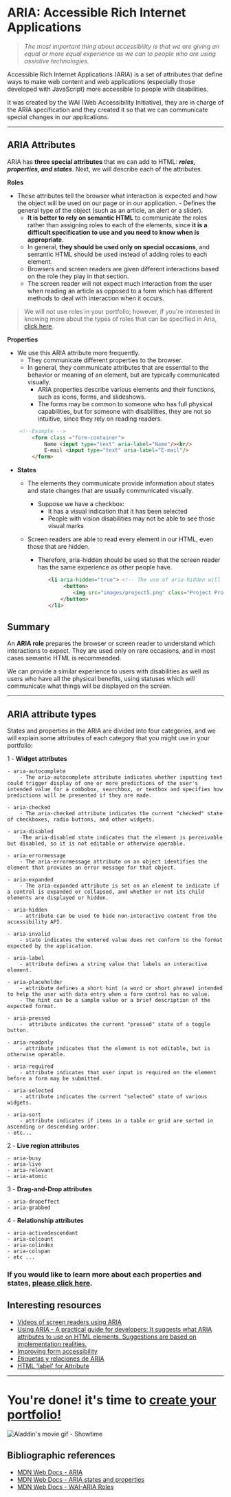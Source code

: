 # ARIA: Accessible Rich Internet Applications
> *The most important thing about accessibility is that we are giving an equal or more equal experience as we can to people who are using assistive technologies.*

Accessible Rich Internet Applications (ARIA) is a set of attributes that define ways to make web content and web applications (especially those developed with JavaScript) more accessible to people with disabilities.

It was created by the WAI (Web Accessibility Initiative), they are in charge of the ARIA specification and they created it so that we can communicate special changes in our applications.

---

## ARIA Attributes
ARIA has **three special attributes** that we can add to HTML: **_roles, properties, and states_**. Next, we will describe each of the attributes.

**Roles**
- These attributes tell the browser what interaction is expected and how the object will be used on our page or in our application.
        - Defines the general type of the object (such as an article, an alert or a slider).
    - **It is better to rely on semantic HTML** to communicate the roles rather than assigning roles to each of the elements, since **it is a difficult specification to use and you need to know when is appropriate**.
    - In general, **they should be used only on special occasions**, and semantic HTML should be used instead of adding roles to each element.
    - Browsers and screen readers are given different interactions based on the role they play in that section. 
    - The screen reader will not expect much interaction from the user when reading an article as opposed to a form which has different methods to deal with interaction when it occurs.


 > We will not use roles in your portfolio; however, if you're interested in knowing more about the types of roles that can be specified in Aria, [click here](https://developer.mozilla.org/en-US/docs/Web/Accessibility/ARIA/Roles).

**Properties**
- We use this ARIA attribute more frequently.
    - They communicate different properties to the browser.
    - In general, they communicate attributes that are essential to the behavior or meaning of an element, but are typically communicated visually.
        - ARIA properties describe various elements and their functions, such as icons, forms, and slideshows.    
        - The forms may be common to someone who has full physical capabilities, but for someone with disabilities, they are not so intuitive, since they rely on reading readers.

```HTML
    <!--Example -->
        <form class ="form-container">
            Name <input type="text" aria-label="Name"/><br/>
            E-mail <input type="text" aria-label="E-mail"/>
        </form>
```


- **States**
    - The elements they communicate provide information about states and state changes that are usually communicated visually.
       - Suppose we have a checkbox:
            - It has a visual indication that it has been selected
            - People with vision disabilities may not be able to see those visual marks

    - Screen readers are able to read every element in our HTML, even those that are hidden.
        - Therefore, aria-hidden should be used so that the screen reader has the same experience as other people have.

  ```HTML
            <li aria-hidden="true"> <!-- The use of aria-hidden will hide everything that is inside of this -->
                 <button>
                    <img src="images/project5.png" class="Project Project 5" alt="My fifth project"/>
                </button>
            </li>
    ```

## Summary 
An **ARIA role** prepares the browser or screen reader to understand which interactions to expect. They are used only on rare occasions, and in most cases semantic HTML is recommended.

We can provide a similar experience to users with disabilities as well as users who have all the physical benefits, using statuses which will communicate what things will be displayed on the screen.

---
## ARIA attribute types

States and properties in the ARIA are divided into four categories, and we will explain some attributes of each category that you might use in your portfolio:

1 -  **Widget attributes**

    - aria-autocomplete
        - The aria-autocomplete attribute indicates whether inputting text could trigger display of one or more predictions of the user's intended value for a combobox, searchbox, or textbox and specifies how predictions will be presented if they are made.

    - aria-checked
        - The aria-checked attribute indicates the current "checked" state of checkboxes, radio buttons, and other widgets.

    - aria-disabled
        -The aria-disabled state indicates that the element is perceivable but disabled, so it is not editable or otherwise operable.

    - aria-errormessage
        - The aria-errormessage attribute on an object identifies the element that provides an error message for that object.

    - aria-expanded
        - The aria-expanded attribute is set on an element to indicate if a control is expanded or collapsed, and whether or not its child elements are displayed or hidden.

    - aria-hidden
        - attribute can be used to hide non-interactive content from the accessibility API.

    - aria-invalid
        - state indicates the entered value does not conform to the format expected by the application.

    - aria-label
        - attribute defines a string value that labels an interactive element.

    - aria-placeholder
        - attribute defines a short hint (a word or short phrase) intended to help the user with data entry when a form control has no value.
        - The hint can be a sample value or a brief description of the expected format.

    - aria-pressed
        -  attribute indicates the current "pressed" state of a toggle button.

    - aria-readonly
        - attribute indicates that the element is not editable, but is otherwise operable.

    - aria-required
        - attribute indicates that user input is required on the element before a form may be submitted.

    - aria-selected
        - attribute indicates the current "selected" state of various widgets.

    - aria-sort
        - attribute indicates if items in a table or grid are sorted in ascending or descending order.
    - etc...

2 - **Live region attributes**

    - aria-busy
    - aria-live
    - aria-relevant
    - aria-atomic

3 - **Drag-and-Drop attributes**

    - aria-dropeffect
    - aria-grabbed

4 - **Relationship attributes**

    - aria-activedescendant
    - aria-colcount
    - aria-colindex
    - aria-colspan
    - etc ...

### If you would like to learn more about each properties and states, [please click here](https://developer.mozilla.org/en-US/docs/Web/Accessibility/ARIA/Attributes#aria_attribute_types).



## Interesting resources
- [Videos of screen readers using ARIA](https://zomigi.com/blog/videos-of-screen-readers-using-aria-updated/)
- [Using ARIA - A practical guide for developers:  It suggests what ARIA attributes to use on HTML elements. Suggestions are based on implementation realities.](https://w3c.github.io/using-aria/)
- [Improving form accessibility](https://developer.mozilla.org/en-US/docs/Web/Accessibility/ARIA/forms)
- [Etiquetas y relaciones de ARIA](https://developers.google.com/web/fundamentals/accessibility/semantics-aria/aria-labels-and-relationships)
- [HTML 'label' for Attribute](https://www.w3schools.com/tags/att_label_for.asp)

---

# You're done! it's time to [create your portfolio!](./HandsOn.md)

![Aladdin's movie gif - Showtime ](https://media.giphy.com/media/cIh8DK7Or9BpI926WJ/giphy.gif)

## Bibliographic references
- [MDN Web Docs - ARIA](https://developer.mozilla.org/en-US/docs/Web/Accessibility/ARIA)
- [MDN Web Docs - ARIA states and properties](https://developer.mozilla.org/en-US/docs/Web/Accessibility/ARIA/Attributes)
- [MDN Web Docs - WAI-ARIA Roles](https://developer.mozilla.org/en-US/docs/Web/Accessibility/ARIA/Roles)